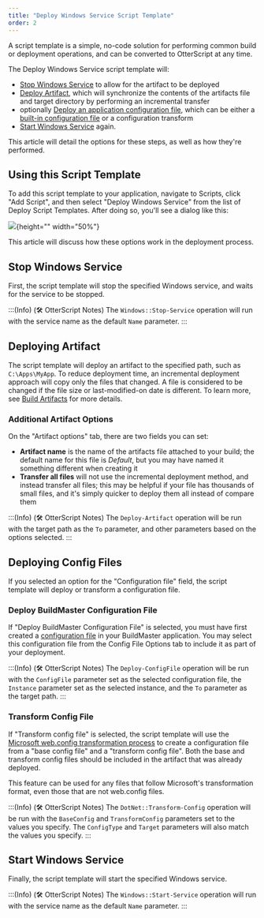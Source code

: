 ```yaml
---
title: "Deploy Windows Service Script Template"
order: 2
---
```


A script template is a simple, no-code solution for performing common build or deployment operations, and can be converted to OtterScript at any time.

The Deploy Windows Service script template will:
* [Stop Windows Service](#stop-windows-service) to allow for the artifact to be deployed
* [Deploy Artifact](#deploying-artifact), which will synchronize the contents of the artifacts file and target directory by performing an incremental transfer
* optionally [Deploy an application configuration file](#deploying-config-files), which can be either a [built-in configuration file](/docs/buildmaster/deployment-continuous-delivery/buildmaster-applications-configuration-files) or a configuration transform
* [Start Windows Service](#start-windows-service) again.

This article will detail the options for these steps, as well as how they're performed.

## Using this Script Template
To add this script template to your application, navigate to Scripts, click "Add Script", and then select "Deploy Windows Service" from the list of Deploy Script Templates. After doing so, you'll see a dialog like this:

![](/resources/docs/buildmaster-deploy-windowsscript.png){height="" width="50%"}

This article will discuss how these options work in the deployment process.

## Stop Windows Service
First, the script template will stop the specified Windows service, and waits for the service to be stopped.

:::(Info) (🛠 OtterScript Notes)
The `Windows::Stop-Service` operation will run with the service name as the default `Name` parameter.
:::

## Deploying Artifact
The script template will deploy an artifact to the specified path, such as `C:\Apps\MyApp`. To reduce deployment time, an incremental deployment approach will copy only the files that changed. A file is considered to be changed if the file size or last-modified-on date is different. To learn more, see [Build Artifacts](/docs/buildmaster/builds-continuous-integration/buildmaster-artifacts) for more details.

### Additional Artifact Options
On the "Artifact options" tab, there are two fields you can set:
* **Artifact name** is the name of the artifacts file attached to your build; the default name for this file is *Default*, but you may have named it something different when creating it
* **Transfer all files** will not use the incremental deployment method, and instead transfer all files; this may be helpful if your file has thousands of small files, and it's simply quicker to deploy them all instead of compare them

:::(Info) (🛠 OtterScript Notes)
The `Deploy-Artifact` operation will be run with the target path as the `To` parameter, and other parameters based on the options selected.
:::

## Deploying Config Files
If you selected an option for the "Configuration file" field, the script template will deploy or transform a configuration file.

### Deploy BuildMaster Configuration File
If "Deploy BuildMaster Configuration File" is selected, you must have first created a [configuration file](/docs/buildmaster/deployment-continuous-delivery/buildmaster-applications-configuration-files) in your BuildMaster application. You may select this configuration file from the Config File Options tab to include it as part of your deployment.

:::(Info) (🛠 OtterScript Notes)
The `Deploy-ConfigFile` operation will be run with the `ConfigFile` parameter set as the selected configuration file, the `Instance` parameter set as the selected instance, and the `To` parameter as the target path.
:::

### Transform Config File
If "Transform config file" is selected, the script template will use the [Microsoft web.config transformation process](https://learn.microsoft.com/en-us/aspnet/core/host-and-deploy/iis/transform-webconfig) to create a configuration file from a "base config file" and a "transform config file". Both the base and transform config files should be included in the artifact that was already deployed.

This feature can be used for any files that follow Microsoft's transformation format, even those that are not web.config files.

:::(Info) (🛠 OtterScript Notes)
The `DotNet::Transform-Config` operation will be run with the `BaseConfig` and  `TransformConfig` parameters set to the values you specify. The `ConfigType` and `Target` parameters will also match the values you specify.
:::

## Start Windows Service
Finally, the script template will start the specified Windows service.

:::(Info) (🛠 OtterScript Notes)
The `Windows::Start-Service` operation will run with the service name as the default `Name` parameter.
:::